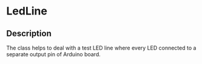 # LedLine 

## Description
The class helps to deal with a test LED line where every LED connected to a separate output pin
of Arduino board.

